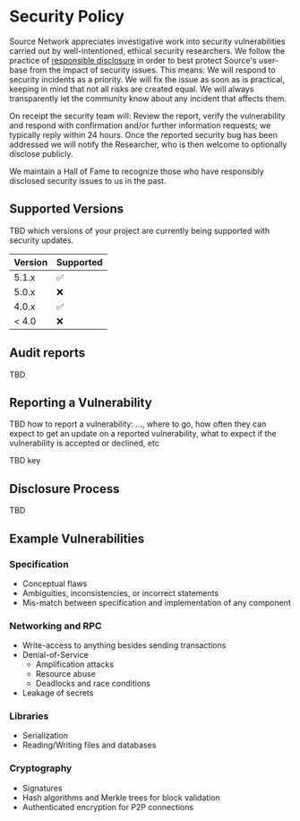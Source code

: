 # Security Policy

Source Network appreciates investigative work into security vulnerabilities carried out by well-intentioned, ethical security researchers. We follow the practice of [responsible disclosure](https://en.wikipedia.org/wiki/Coordinated_vulnerability_disclosure) in order to best protect Source's user-base from the impact of security issues. This means: We will respond to security incidents as a priority. We will fix the issue as soon as is practical, keeping in mind that not all risks are created equal. We will always transparently let the community know about any incident that affects them.

On receipt the security team will: Review the report, verify the vulnerability and respond with confirmation and/or further information requests; we typically reply within 24 hours. Once the reported security bug has been addressed we will notify the Researcher, who is then welcome to optionally disclose publicly.

We maintain a Hall of Fame to recognize those who have responsibly disclosed security issues to us in the past.


## Supported Versions

TBD which versions of your project are currently being supported with security updates.

| Version | Supported          |
| ------- | ------------------ |
| 5.1.x   | :white_check_mark: |
| 5.0.x   | :x:                |
| 4.0.x   | :white_check_mark: |
| < 4.0   | :x:                |


## Audit reports

TBD


## Reporting a Vulnerability

TBD how to report a vulnerability: ..., where to go, how often they can expect to get an update on a
reported vulnerability, what to expect if the vulnerability is accepted or declined, etc

TBD key


## Disclosure Process

TBD


## Example Vulnerabilities

### Specification

* Conceptual flaws
* Ambiguities, inconsistencies, or incorrect statements
* Mis-match between specification and implementation of any component

### Networking and RPC

* Write-access to anything besides sending transactions
* Denial-of-Service
    * Amplification attacks
    * Resource abuse
    * Deadlocks and race conditions
* Leakage of secrets

### Libraries

* Serialization
* Reading/Writing files and databases

### Cryptography

* Signatures
* Hash algorithms and Merkle trees for block validation
* Authenticated encryption for P2P connections